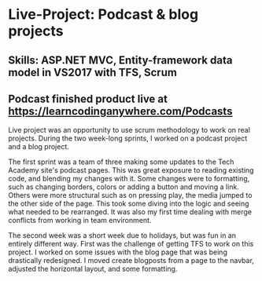 # Live-Project: Podcast & blog projects
## Skills: ASP.NET MVC, Entity-framework data model in VS2017 with TFS, Scrum
## Podcast finished product live at https://learncodinganywhere.com/Podcasts

Live project was an opportunity to use scrum methodology to work on real projects. During the two week-long sprints, I worked on a podcast project and a blog project.

The first sprint was a team of three making some updates to the Tech Academy site's podcast pages. This was great exposure to reading existing code, and blending my changes with it. Some changes were to formatting, such as changing borders, colors or adding a button and moving a link. Others were more structural such as on pressing play, the media jumped to the other side of the page. This took some diving into the logic and seeing what needed to be rearranged. It was also my first time dealing with merge conflicts from working in team environment. 

The second week was a short week due to holidays, but was fun in an entirely different way. First was the challenge of getting TFS to work on this project. I worked on some issues with the blog page that was being drastically redesigned. I moved create blogposts from a page to the navbar, adjusted the horizontal layout, and some formatting.
